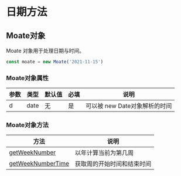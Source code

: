 # 日期方法


## Moate对象
Moate 对象用于处理日期与时间。
```javascript
const moate = new Moate('2021-11-15')
```


### Moate对象属性
参数   | 类型   | 默认值 | 必填| 说明
---    | ---   | ---    | --- | ---
d   | date | 无     | 是  | 可以被 new Date对象解析的时间

### Moate对象方法
方法 | 说明
---  | ---
[getWeekNumber](./getWeekNumber.md) | 以年计算当前为第几周
[getWeekNumberTime](./getWeekNumberTime.md) | 获取周的开始时间和结束时间
